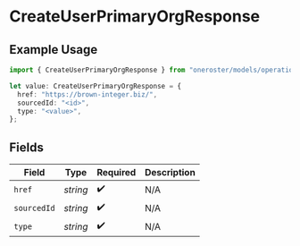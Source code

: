 # CreateUserPrimaryOrgResponse

## Example Usage

```typescript
import { CreateUserPrimaryOrgResponse } from "oneroster/models/operations";

let value: CreateUserPrimaryOrgResponse = {
  href: "https://brown-integer.biz/",
  sourcedId: "<id>",
  type: "<value>",
};
```

## Fields

| Field              | Type               | Required           | Description        |
| ------------------ | ------------------ | ------------------ | ------------------ |
| `href`             | *string*           | :heavy_check_mark: | N/A                |
| `sourcedId`        | *string*           | :heavy_check_mark: | N/A                |
| `type`             | *string*           | :heavy_check_mark: | N/A                |